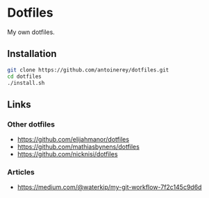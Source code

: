 # Dotfiles

My own dotfiles.

## Installation

```zsh
git clone https://github.com/antoinerey/dotfiles.git
cd dotfiles
./install.sh
```

## Links

### Other dotfiles

- https://github.com/elijahmanor/dotfiles
- https://github.com/mathiasbynens/dotfiles
- https://github.com/nicknisi/dotfiles

### Articles

- https://medium.com/@waterkip/my-git-workflow-7f2c145c9d6d
